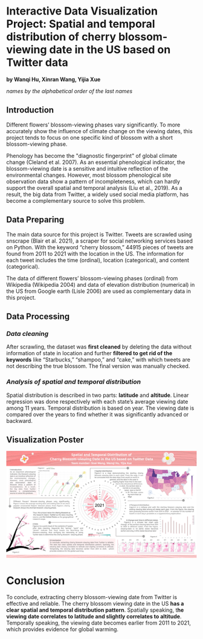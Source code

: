  

# **Interactive Data Visualization Project: Spatial and temporal distribution of cherry blossom-viewing date in the US based on Twitter data**

**by Wanqi Hu, Xinran Wang, Yijia Xue**

*names by the alphabetical order of the last names*

## **Introduction**

Different flowers’ blossom-viewing phases vary significantly. To more accurately show the influence of climate change on the viewing dates, this project tends to focus on one specific kind of blossom with a short blossom-viewing phase. 

Phenology has become the "diagnostic fingerprint" of global climate change (Cleland et al. 2007). As an essential phenological indicator, the blossom-viewing date is a sensitive and intuitive reflection of the environmental changes. However, most blossom phenological site observation data show a pattern of incompleteness, which can hardly support the overall spatial and temporal analysis (Liu et al., 2019). As a result, the big data from Twitter, a widely used social media platform, has become a complementary source to solve this problem. 

## Data Preparing

The main data source for this project is Twitter. Tweets are scrawled using snscrape (Blair et al. 2021), a scraper for social networking services based on Python. With the keyword “cherry blossom,” 44915 pieces of tweets are found from 2011 to 2021 with the location in the US. The information for each tweet includes the time (ordinal), location (categorical), and content (categorical).

The data of different flowers’ blossom-viewing phases (ordinal) from Wikipedia (Wikipedia 2004) and data of elevation distribution (numerical) in the US from Google earth (Lisle 2006) are used as complementary data in this project.

## Data Processing

### ***Data cleaning*** 

After scrawling, the dataset was **first cleaned** by deleting the data without information of state in location and further **filtered to get rid of the keywords** like “Starbucks,” “shampoo,” and “cake,” with which tweets are not describing the true blossom. The final version was manually checked.

### ***Analysis of spatial and temporal distribution***

Spatial distribution is described in two parts: **latitude** and **altitude**. Linear regression was done respectively with each state’s average viewing date among 11 years. Temporal distribution is based on year. The viewing date is compared over the years to find whether it was significantly advanced or backward.

## Visualization Poster

![](Poster.jpg)

# Conclusion

To conclude, extracting cherry blossom-viewing date from Twitter is effective and reliable. The cherry blossom viewing date in the US **has a clear spatial and temporal distribution pattern**. Spatially speaking, t**he viewing date correlates to latitude and slightly correlates to altitude**. Temporally speaking, the viewing date becomes earlier from 2011 to 2021, which provides evidence for global warming. 